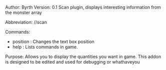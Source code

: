 Author: Byrth
Version: 0.1
Scan plugin, displays interesting information from the monster array

Abbreviation: //scan

Commands:
* position <x> <y> : Changes the text box position
* help : Lists commands in game.

Purpose:
Allows you to display the quantities you want in game. This addon is designed to be edited and used for debugging or whathaveyou
